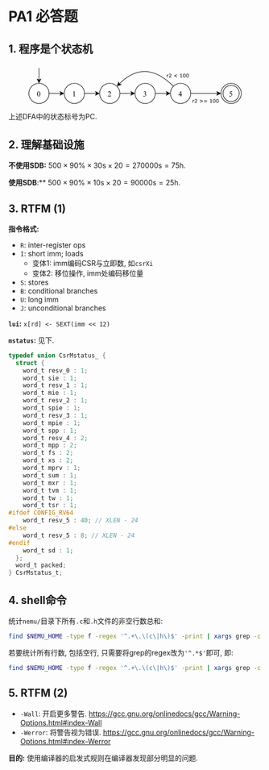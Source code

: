 # PA1 必答题

## 1. 程序是个状态机

<figure>
  <svg version="1.1" viewBox="-.5 -.5 422 79" xmlns="http://www.w3.org/2000/svg">
    <g stroke="#000">
      <path d="m40 57h20-10 13.63" fill="none" pointer-events="stroke" stroke-miterlimit="10"/>
      <path d="m68.88 57-7 3.5 1.75-3.5-1.75-3.5z" pointer-events="all" stroke-miterlimit="10"/>
      <path d="m40 57a20 20 0 0 1-20 20 20 20 0 0 1-20-20 20 20 0 0 1 20-20 20 20 0 0 1 20 20z" fill="#fff"/>
    </g>
    <g font-family="Times New Roman" font-size="15px" text-anchor="middle">
      <path d="m16.292 58.093q0-1.6992 0.5127-2.9224 0.5127-1.2305 1.3623-1.8311 0.65918-0.47607 1.3623-0.47607 1.1426 0 2.0508 1.1646 1.1353 1.4429 1.1353 3.9111 0 1.7285-0.49805 2.937-0.49805 1.2085-1.2744 1.7578-0.76904 0.54199-1.4868 0.54199-1.4209 0-2.3657-1.6772-0.79834-1.4136-0.79834-3.4058zm1.4355 0.18311q0 2.0508 0.50537 3.3472 0.41748 1.0913 1.2451 1.0913 0.39551 0 0.82031-0.35156 0.4248-0.35889 0.64453-1.1938 0.33691-1.2598 0.33691-3.5522 0-1.6992-0.35156-2.8345-0.26367-0.84229-0.68115-1.1938-0.30029-0.2417-0.7251-0.2417-0.49805 0-0.88623 0.44678-0.52734 0.60791-0.71777 1.9116-0.19043 1.3037-0.19043 2.5708z" aria-label="0"/>
    </g>
    <g stroke="#000">
      <path d="m110 57h20-10 13.63" fill="none" pointer-events="stroke" stroke-miterlimit="10"/>
      <path d="m138.88 57-7 3.5 1.75-3.5-1.75-3.5z" pointer-events="all" stroke-miterlimit="10"/>
      <path d="m110 57a20 20 0 0 1-20 20 20 20 0 0 1-20-20 20 20 0 0 1 20-20 20 20 0 0 1 20 20z" fill="#fff"/>
    </g>
    <g font-family="Times New Roman" font-size="15px" text-anchor="middle">
      <path d="m87.508 54.042 2.417-1.1792h0.2417v8.3862q0 0.83496 0.06592 1.04 0.07324 0.20508 0.29297 0.31494 0.21973 0.10986 0.89355 0.12451v0.271h-3.7354v-0.271q0.70312-0.01465 0.9082-0.11719 0.20508-0.10986 0.28564-0.28564 0.08057-0.18311 0.08057-1.0767v-5.3613q0-1.084-0.07324-1.3916-0.05127-0.23438-0.19043-0.34424-0.13184-0.10986-0.32227-0.10986-0.271 0-0.75439 0.22705z" aria-label="1"/>
    </g>
    <g stroke="#000">
      <path d="m180 57h20-10 13.63" fill="none" pointer-events="stroke" stroke-miterlimit="10"/>
      <path d="m208.88 57-7 3.5 1.75-3.5-1.75-3.5z" pointer-events="all" stroke-miterlimit="10"/>
      <path d="m180 57a20 20 0 0 1-20 20 20 20 0 0 1-20-20 20 20 0 0 1 20-20 20 20 0 0 1 20 20z" fill="#fff"/>
    </g>
    <g font-family="Times New Roman" font-size="15px" text-anchor="middle">
      <path d="m162.63 61.088-0.6958 1.9116h-5.8594v-0.271q2.5854-2.3584 3.6401-3.8525 1.0547-1.4941 1.0547-2.7319 0-0.94482-0.57861-1.5527-0.57862-0.60791-1.3843-0.60791-0.73242 0-1.3184 0.43213-0.57861 0.4248-0.85693 1.2524h-0.271q0.18311-1.355 0.9375-2.0801 0.76172-0.7251 1.897-0.7251 1.2085 0 2.0142 0.77637 0.81299 0.77637 0.81299 1.8311 0 0.7544-0.35156 1.5088-0.54199 1.1865-1.7578 2.5122-1.8237 1.9922-2.2778 2.4023h2.5928q0.79101 0 1.106-0.05859 0.32227-0.05859 0.57862-0.23438 0.25635-0.1831 0.44678-0.5127z" aria-label="2"/>
    </g>
    <g stroke="#000">
      <path d="m250 57h20-10 13.63" fill="none" pointer-events="stroke" stroke-miterlimit="10"/>
      <path d="m278.88 57-7 3.5 1.75-3.5-1.75-3.5z" pointer-events="all" stroke-miterlimit="10"/>
      <path d="m250 57a20 20 0 0 1-20 20 20 20 0 0 1-20-20 20 20 0 0 1 20-20 20 20 0 0 1 20 20z" fill="#fff"/>
    </g>
    <g font-family="Times New Roman" font-size="15px" text-anchor="middle">
      <path d="m226.51 54.958q0.4248-1.0034 1.0693-1.5454 0.65186-0.54932 1.6187-0.54932 1.1938 0 1.831 0.77637 0.4834 0.57861 0.4834 1.2378 0 1.084-1.3623 2.2412 0.91552 0.35889 1.3843 1.0254t0.46875 1.5674q0 1.2891-0.82031 2.2339-1.0693 1.2305-3.0981 1.2305-1.0034 0-1.3696-0.24902-0.35889-0.24902-0.35889-0.53467 0-0.2124 0.16846-0.37354 0.17578-0.16113 0.41748-0.16113 0.1831 0 0.37353 0.05859 0.12451 0.03662 0.56397 0.271 0.43945 0.22705 0.60791 0.271 0.27099 0.08057 0.57861 0.08057 0.74707 0 1.2964-0.57861 0.55664-0.57861 0.55664-1.3696 0-0.57861-0.25635-1.1279-0.19043-0.41016-0.41748-0.62256-0.31494-0.29297-0.86426-0.52734-0.54931-0.2417-1.1206-0.2417h-0.23438v-0.21973q0.57862-0.07324 1.1572-0.41748 0.58594-0.34424 0.84961-0.82764t0.26367-1.062q0-0.75439-0.47607-1.2158-0.46875-0.46875-1.1719-0.46875-1.1352 0-1.897 1.2158z" aria-label="3"/>
    </g>
    <g stroke="#000">
      <path d="m320 57h53.63" fill="none" pointer-events="stroke" stroke-miterlimit="10"/>
      <path d="m378.88 57-7 3.5 1.75-3.5-1.75-3.5z" pointer-events="all" stroke-miterlimit="10"/>
      <path d="m320 57a20 20 0 0 1-20 20 20 20 0 0 1-20-20 20 20 0 0 1 20-20 20 20 0 0 1 20 20z" fill="#fff"/>
    </g>
    <g font-family="Times New Roman" font-size="15px" text-anchor="middle">
      <path d="m302.73 59.338v1.04h-1.333v2.6221h-1.2085v-2.6221h-4.2041v-0.9375l4.6069-6.5771h0.80566v6.4746zm-2.5415 0v-4.9292l-3.4863 4.9292z" aria-label="4"/>
    </g>
    <path d="m420 57a20 20 0 0 1-20 20 20 20 0 0 1-20-20 20 20 0 0 1 20-20 20 20 0 0 1 20 20z" fill="#fff" stroke="#000"/>
    <path d="m416 57a16 16 0 0 1-16 16 16 16 0 0 1-16-16 16 16 0 0 1 16-16 16 16 0 0 1 16 16z" fill="none" stroke="#000"/>
    <g font-family="Times New Roman" font-size="15px" text-anchor="middle">
      <path d="m402.26 53.068-0.57129 1.2451h-2.9883l-0.65186 1.333q1.9409 0.28564 3.0762 1.4429 0.97412 0.99609 0.97412 2.3438 0 0.78369-0.32227 1.4502-0.31494 0.6665-0.79834 1.1353t-1.0767 0.75439q-0.84228 0.40283-1.7285 0.40283-0.89356 0-1.3037-0.30029-0.40284-0.30762-0.40284-0.67383 0-0.20508 0.16846-0.35889 0.16846-0.16113 0.42481-0.16113 0.19042 0 0.32958 0.05859 0.14649 0.05859 0.49073 0.30029 0.54931 0.38086 1.1133 0.38086 0.85693 0 1.5015-0.64453 0.65186-0.65186 0.65186-1.582 0-0.90088-0.57861-1.6772-0.57862-0.78369-1.5967-1.2085-0.79834-0.32959-2.1753-0.38086l1.9043-3.8599z" aria-label="5"/>
    </g>
    <g stroke="#000" stroke-miterlimit="10">
      <path d="m20 7v23.63" fill="none" pointer-events="stroke"/>
      <path d="m20 35.88-3.5-7 3.5 1.75 3.5-1.75z" pointer-events="all"/>
      <path d="m285.86 42.86q-55.86-55.86-107.22-4.5" fill="none" pointer-events="stroke"/>
      <path d="m174.93 42.07 2.48-7.43 1.23 3.72 3.72 1.23z" pointer-events="all"/>
    </g>
    <path d="m270 17h50v10h-50z" fill="none"/>
    <g font-family="Verdana" font-size="10px" text-anchor="middle">
      <path d="m276.35 21.047h-0.0488q-0.20508-0.04883-0.40039-0.06836-0.19043-0.02441-0.4541-0.02441-0.42481 0-0.82032 0.19043-0.3955 0.18555-0.76172 0.4834v3.8721h-0.91796v-5.4541h0.91796v0.80566q0.54688-0.43945 0.96192-0.62012 0.41992-0.18555 0.85449-0.18555 0.23926 0 0.34668 0.01465 0.10742 0.0098 0.32227 0.04395zm5.6689 4.4531h-4.9219v-1.0205q0.51269-0.43945 1.0254-0.87891 0.51757-0.43945 0.96191-0.87402 0.9375-0.9082 1.2842-1.4404 0.34668-0.53711 0.34668-1.1572 0-0.56641-0.37598-0.88379-0.37109-0.32226-1.04-0.32226-0.44433 0-0.96191 0.15625t-1.0107 0.47852h-0.0488v-1.0254q0.34668-0.1709 0.92285-0.3125 0.58106-0.1416 1.123-0.1416 1.1182 0 1.7529 0.54199 0.63476 0.53711 0.63476 1.46 0 0.41504-0.10742 0.77637-0.10254 0.35645-0.30762 0.67871-0.19042 0.30274-0.44921 0.5957-0.25391 0.29297-0.62012 0.64941-0.52246 0.5127-1.0791 0.99609-0.55664 0.47852-1.04 0.88867h3.9111zm11.04-0.37598-5.6348-2.5049v-0.60547l5.6348-2.5049v0.87891l-4.4434 1.9287 4.4434 1.9287zm10.117 0.37598h-3.9356v-0.74219h1.5137v-4.873h-1.5137v-0.66406q0.30762 0 0.65918-0.04883 0.35156-0.05371 0.53223-0.15137 0.22461-0.12207 0.35156-0.30762 0.13184-0.19043 0.15137-0.50781h0.75683v6.5527h1.4844zm6.7627-3.6377q0 1.958-0.61523 2.876-0.61035 0.91309-1.8994 0.91309-1.3086 0-1.9141-0.92773-0.60058-0.92774-0.60058-2.8516 0-1.9385 0.61035-2.8613 0.61035-0.92773 1.9043-0.92773 1.3086 0 1.9092 0.94238 0.60547 0.9375 0.60547 2.8369zm-1.2842 2.2168q0.1709-0.39551 0.2295-0.92774 0.0635-0.53711 0.0635-1.2891 0-0.74219-0.0635-1.2891-0.0586-0.54688-0.23438-0.92773-0.1709-0.37598-0.46875-0.56641-0.29297-0.19043-0.75684-0.19043-0.45898 0-0.76171 0.19043-0.29786 0.19043-0.47364 0.57617-0.16601 0.36133-0.22949 0.94238-0.0586 0.58106-0.0586 1.2744 0 0.76172 0.0537 1.2744 0.0537 0.5127 0.22949 0.91797 0.16113 0.38086 0.4541 0.58106 0.29785 0.2002 0.78613 0.2002 0.45899 0 0.76172-0.19043 0.30274-0.19043 0.46875-0.57617zm7.6416-2.2168q0 1.958-0.61523 2.876-0.61035 0.91309-1.8994 0.91309-1.3086 0-1.9141-0.92773-0.60058-0.92774-0.60058-2.8516 0-1.9385 0.61035-2.8613 0.61035-0.92773 1.9043-0.92773 1.3086 0 1.9092 0.94238 0.60546 0.9375 0.60546 2.8369zm-1.2842 2.2168q0.17089-0.39551 0.22949-0.92774 0.0635-0.53711 0.0635-1.2891 0-0.74219-0.0635-1.2891-0.0586-0.54688-0.23438-0.92773-0.1709-0.37598-0.46875-0.56641-0.29297-0.19043-0.75683-0.19043-0.45899 0-0.76172 0.19043-0.29785 0.19043-0.47364 0.57617-0.16601 0.36133-0.22949 0.94238-0.0586 0.58106-0.0586 1.2744 0 0.76172 0.0537 1.2744 0.0537 0.5127 0.22949 0.91797 0.16113 0.38086 0.4541 0.58106 0.29786 0.2002 0.78614 0.2002 0.45898 0 0.76172-0.19043 0.30273-0.19043 0.46875-0.57617z" aria-label="r2 &lt; 100"/>
    </g>
    <path d="m320 67h60v10h-60z" fill="none"/>
    <g font-family="Verdana" font-size="10px" text-anchor="middle">
      <path d="m327.26 71.047h-0.0488q-0.20508-0.04883-0.40039-0.06836-0.19043-0.02441-0.4541-0.02441-0.42481 0-0.82031 0.19043-0.39551 0.18555-0.76172 0.4834v3.8721h-0.91797v-5.4541h0.91797v0.80566q0.54687-0.43945 0.96191-0.62012 0.41992-0.18555 0.85449-0.18555 0.23926 0 0.34668 0.01465 0.10743 0.0098 0.32227 0.04394zm5.6689 4.4531h-4.9219v-1.0205q0.51269-0.43945 1.0254-0.87891 0.51758-0.43945 0.96191-0.87402 0.9375-0.9082 1.2842-1.4404 0.34668-0.53711 0.34668-1.1572 0-0.56641-0.37597-0.88379-0.3711-0.32226-1.04-0.32226-0.44434 0-0.96192 0.15625-0.51757 0.15625-1.0107 0.47852h-0.0488v-1.0254q0.34668-0.1709 0.92285-0.3125 0.58106-0.1416 1.123-0.1416 1.1182 0 1.7529 0.54199 0.63477 0.53711 0.63477 1.46 0 0.41504-0.10742 0.77637-0.10254 0.35645-0.30762 0.67871-0.19043 0.30274-0.44922 0.5957-0.25391 0.29297-0.62012 0.64941-0.52246 0.5127-1.0791 0.99609-0.55664 0.47852-1.04 0.88867h3.9111zm11.108-2.8809-5.6348 2.5049v-0.87891l4.4434-1.9287-4.4434-1.9287v-0.87891l5.6348 2.5049zm8.2275-0.9375h-5.791v-0.78125h5.791zm0 2.0508h-5.791v-0.78125h5.791zm10.005 1.7676h-3.9355v-0.74219h1.5137v-4.873h-1.5137v-0.66406q0.30761 0 0.65918-0.04883 0.35156-0.05371 0.53222-0.15137 0.22461-0.12207 0.35157-0.30762 0.13183-0.19043 0.15136-0.50781h0.75684v6.5527h1.4844zm6.7627-3.6377q0 1.958-0.61523 2.876-0.61036 0.91309-1.8994 0.91309-1.3086 0-1.9141-0.92773-0.60059-0.92774-0.60059-2.8516 0-1.9385 0.61035-2.8613 0.61036-0.92773 1.9043-0.92773 1.3086 0 1.9092 0.94238 0.60547 0.9375 0.60547 2.8369zm-1.2842 2.2168q0.1709-0.39551 0.22949-0.92774 0.0635-0.53711 0.0635-1.2891 0-0.74219-0.0635-1.2891-0.0586-0.54688-0.23437-0.92773-0.1709-0.37598-0.46875-0.56641-0.29297-0.19043-0.75684-0.19043-0.45898 0-0.76172 0.19043-0.29785 0.19043-0.47363 0.57617-0.16602 0.36133-0.22949 0.94238-0.0586 0.58106-0.0586 1.2744 0 0.76172 0.0537 1.2744 0.0537 0.5127 0.2295 0.91797 0.16113 0.38086 0.4541 0.58106 0.29785 0.2002 0.78613 0.2002 0.45899 0 0.76172-0.19043 0.30273-0.19043 0.46875-0.57617zm7.6416-2.2168q0 1.958-0.61523 2.876-0.61035 0.91309-1.8994 0.91309-1.3086 0-1.9141-0.92773-0.60059-0.92774-0.60059-2.8516 0-1.9385 0.61036-2.8613 0.61035-0.92773 1.9043-0.92773 1.3086 0 1.9092 0.94238 0.60547 0.9375 0.60547 2.8369zm-1.2842 2.2168q0.1709-0.39551 0.22949-0.92774 0.0635-0.53711 0.0635-1.2891 0-0.74219-0.0635-1.2891-0.0586-0.54688-0.23437-0.92773-0.1709-0.37598-0.46875-0.56641-0.29297-0.19043-0.75684-0.19043-0.45898 0-0.76172 0.19043-0.29785 0.19043-0.47363 0.57617-0.16601 0.36133-0.22949 0.94238-0.0586 0.58106-0.0586 1.2744 0 0.76172 0.0537 1.2744 0.0537 0.5127 0.22949 0.91797 0.16113 0.38086 0.4541 0.58106 0.29785 0.2002 0.78613 0.2002 0.45899 0 0.76172-0.19043 0.30274-0.19043 0.46875-0.57617z" aria-label="r2 &gt;= 100"/>
    </g>
  </svg>
</figure>

上述DFA中的状态标号为PC.

## 2. 理解基础设施

**不使用SDB:** $500 \times 90\% \times 30\mathrm{s} \times 20 = 270000\mathrm{s} = 75\mathrm{h}.$

**使用SDB**:** $500 \times 90\% \times 10\mathrm{s} \times 20 = 90000\mathrm{s} = 25\mathrm{h}.$

## 3. RTFM (1)

**指令格式:**

* `R`: inter-register ops
* `I`: short imm; loads
  * 变体1: imm编码CSR与立即数, 如`csrXi`
  * 变体2: 移位操作, imm处编码移位量
* `S`: stores
* `B`: conditional branches
* `U`: long imm
* `J`: unconditional branches

**`lui`:** `x[rd] <- SEXT(imm << 12)`

**`mstatus`:** 见下.

```c
typedef union CsrMstatus_ {
  struct {
    word_t resv_0 : 1;
    word_t sie : 1;
    word_t resv_1 : 1;
    word_t mie : 1;
    word_t resv_2 : 1;
    word_t spie : 1;
    word_t resv_3 : 1;
    word_t mpie : 1;
    word_t spp : 1;
    word_t resv_4 : 2;
    word_t mpp : 2;
    word_t fs : 2;
    word_t xs : 2;
    word_t mprv : 1;
    word_t sum : 1;
    word_t mxr : 1;
    word_t tvm : 1;
    word_t tw : 1;
    word_t tsr : 1;
#ifdef CONFIG_RV64
    word_t resv_5 : 40; // XLEN - 24
#else
    word_t resv_5 : 8; // XLEN - 24
#endif
    word_t sd : 1;
  };
  word_t packed;
} CsrMstatus_t;
```

## 4. shell命令

统计`nemu/`目录下所有`.c`和`.h`文件的非空行数总和:

```bash
find $NEMU_HOME -type f -regex '^.+\.\(c\|h\)$' -print | xargs grep -c -e '^.\+$' | cut -f 2 -d ':' | awk '{ sum += $1 }; END { print sum }'
```

若要统计所有行数, 包括空行, 只需要将grep的regex改为`'^.*$'`即可, 即:

```bash
find $NEMU_HOME -type f -regex '^.+\.\(c\|h\)$' -print | xargs grep -c -e '^.*$' | cut -f 2 -d ':' | awk '{ sum += $1 }; END { print sum }'
```

## 5. RTFM (2)

* `-Wall`: 开启更多警告. <https://gcc.gnu.org/onlinedocs/gcc/Warning-Options.html#index-Wall>
* `-Werror`: 将警告视为错误. <https://gcc.gnu.org/onlinedocs/gcc/Warning-Options.html#index-Werror>

**目的:** 使用编译器的启发式规则在编译器发现部分明显的问题.